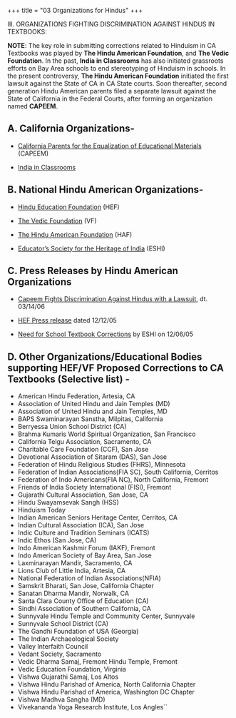 +++
title = "03 Organizations for Hindus"
+++

III. ORGANIZATIONS FIGHTING DISCRIMINATION AGAINST HINDUS IN TEXTBOOKS:  
  
**NOTE**: The key role in submitting corrections related to Hinduism in CA Textbooks was played by **The Hindu American Foundation**, and **The Vedic Foundation**. In the past, **India in Classrooms** has also initiated grassroots efforts on Bay Area schools to end stereotyping of Hinduism in schools. In the present controversy, **The Hindu American Foundation** initiated the first lawsuit against the State of CA in CA State courts. Soon thereafter, second generation Hindu American parents filed a separate lawsuit against the State of California in the Federal Courts, after forming an organization named **CAPEEM**.  
  
## A. California Organizations-

- [California Parents for the Equalization of Educational Materials](https://web.archive.org/web/20110728121024/http://www.capeem.org/) (CAPEEM)  
      
    
- [India in Classrooms](https://web.archive.org/web/20110728121024/http://www.indiainclassrooms.org/)

## B. National Hindu American Organizations-

- [Hindu Education Foundation](https://web.archive.org/web/20110728121024/http://www.hindueducation.org/) (HEF)  
      
    
- [The Vedic Foundation](https://web.archive.org/web/20110728121024/http://www.thevedicfoundation.org/) (VF)  
      
    
- [The Hindu American Foundation](https://web.archive.org/web/20110728121024/http://www.hinduamericanfoundation.org/) (HAF)  
      
    
- [Educator’s Society for the Heritage of India](https://web.archive.org/web/20110728121024/http://www.eshiusa.org/) (ESHI)

## C. Press Releases by Hindu American Organizations

- [Capeem Fights Discrimination Against Hindus with a Lawsuit](https://web.archive.org/web/20110728121024/http://www.capeem.org/capeem1_files/page0003.shtml), dt. 03/14/06  
      
    
- [HEF Press release](https://web.archive.org/web/20110728121024/http://hindueducation.org/media/PR_HEFDec28.pdf) dated 12/12/05  
      
    
- [Need for School Textbook Corrections](https://web.archive.org/web/20110728121024/http://www.eshiusa.org/PressRelease/ESHI_Press_Release_120605.pdf) by ESHI on 12/06/05

## D. Other Organizations/Educational Bodies supporting HEF/VF Proposed Corrections to CA Textbooks (Selective list) -

- American Hindu Federation, Artesia, CA
- Association of United Hindu and Jain Temples (MD)
- Association of United Hindu and Jain Temples, MD
- BAPS Swaminarayan Sanstha, Milpitas, California
- Berryessa Union School District (CA)
- Brahma Kumaris World Spiritual Organization, San Francisco
- California Telgu Association, Sacramento, CA
- Charitable Care Foundation (CCF), San Jose
- Devotional Association of Sitaram (DAS), San Jose
- Federation of Hindu Religious Studies (FHRS), Minnesota
- Federation of Indian Associations(FIA SC), South California, Cerritos
- Federation of Indo Americans(FIA NC), North California, Fremont
- Friends of India Society International (FISI), Fremont
- Gujarathi Cultural Association, San Jose, CA
- Hindu Swayamsevak Sangh (HSS)
- Hinduism Today
- Indian American Seniors Heritage Center, Cerritos, CA
- Indian Cultural Association (ICA), San Jose
- Indic Culture and Tradition Seminars (ICATS)
- Indic Ethos (San Jose, CA)
- Indo American Kashmir Forum (IAKF), Fremont
- Indo American Society of Bay Area, San Jose
- Laxminarayan Mandir, Sacramento, CA
- Lions Club of Little India, Artesia, CA
- National Federation of Indian Associations(NFIA)
- Samskrit Bharati, San Jose, California Chapter
- Sanatan Dharma Mandir, Norwalk, CA
- Santa Clara County Office of Education (CA)
- Sindhi Association of Southern California, CA
- Sunnyvale Hindu Temple and Community Center, Sunnyvale
- Sunnyvale School District (CA)
- The Gandhi Foundation of USA (Georgia)
- The Indian Archaeological Society
- Valley Interfaith Council
- Vedant Society, Sacramento
- Vedic Dharma Samaj, Fremont Hindu Temple, Fremont
- Vedic Education Foundation, Virginia
- Vishwa Gujarathi Samaj, Los Altos
- Vishwa Hindu Parishad of America, North California Chapter
- Vishwa Hindu Parishad of America, Washington DC Chapter
- Vishwa Madhva Sangha (MD)
- Vivekananda Yoga Research Institute, Los Angles``